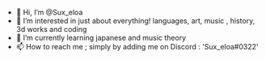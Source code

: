 - 👋 Hi, I’m @Sux_eloa
- 👀 I’m interested in just about everything! languages, art, music , history, 3d works and coding 
- 🌱 I’m currently learning japanese and music theory 
- 📫 How to reach me ; simply by adding me on Discord : 'Sux_eloa#0322'
